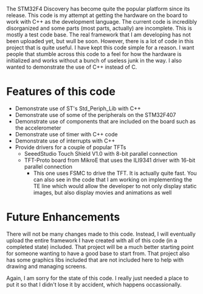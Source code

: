 The STM32F4 Discovery has become quite the popular platform since its release. This code is my attempt at getting the hardware on the board to work with C++ as the development language. The current code is incredibly disorganized and some parts (most parts, actually) are incomplete. This is mostly a test code base. The real framework that I am developing has not been uploaded yet, but wull be soon. However, there is a lot of code in this project that is quite useful. I have kept this code simple for a reason. I want people that stumble across this code to a feel for how the hardware is initialized and works without a bunch of useless junk in the way. I also wanted to demonstrate the use of C++ instead of C.

Features of this code
=============================================================
-  Demonstrate use of ST's Std_Periph_Lib with C++
-  Demonstrate use of some of the peripherals on the STM32F407
-  Demonstrate use of components that are included on the board such as the accelerometer
-  Demonstrate use of timer with C++ code
-  Demonstrate use of interrupts with C++
-  Provide drivers for a couple of popular TFTs
	-  SeeedStudio Touch Shield V1.0 with 8-bit parallel connection
	-  TFT-Proto board from MikroE that uses the ILI9341 driver with 16-bit parallel connection
		-  This one uses FSMC to drive the TFT. It is actually quite fast. You can also see in the code that I am working on implementing the TE line which would allow the developer to not only display static 	
		   images, but also display movies and animations as well

Future Enhancements
=============================================================
There will not be many changes made to this code. Instead, I will eventually upload the entire framework I have created with all of this code (in a completed state) included. That project will be a much better starting point for someone wanting to have a good base to start from. That project also has some graphics libs included that are not included here to help with drawing and managing screens.

Again, I am sorry for the state of this code. I really just needed a place to put it so that I didn't lose it by accident, which happens occassionally.